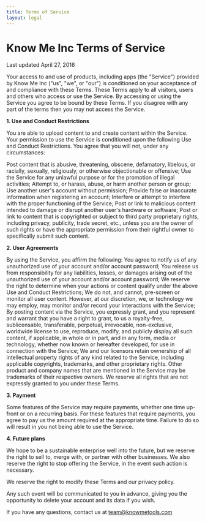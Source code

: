 ```yaml
---
title: Terms of Service
layout: legal
---
```


# Know Me Inc Terms of Service
Last updated April 27, 2016

Your access to and use of products, including apps (the "Service") provided by Know Me Inc ("us", "we", or "our") is conditioned on your acceptance of and compliance with these Terms. These Terms apply to all visitors, users and others who access or use the Service. By accessing or using the Service you agree to be bound by these Terms. If you disagree with any part of the terms then you may not access the Service.

**1. Use and Conduct Restrictions**

You are able to upload content to and create content within the Service. Your permission to use the Service is conditioned upon the following Use and Conduct Restrictions. You agree that you will not, under any circumstances:

Post content that is abusive, threatening, obscene, defamatory, libelous, or racially, sexually, religiously, or otherwise objectionable or offensive;
Use the Service for any unlawful purpose or for the promotion of illegal activities;
Attempt to, or harass, abuse, or harm another person or group;
Use another user's account without permission;
Provide false or inaccurate information when registering an account;
Interfere or attempt to interfere with the proper functioning of the Service;
Post or link to malicious content intended to damage or disrupt another user's hardware or software;
Post or link to content that is copyrighted or subject to third party proprietary rights, including privacy, publicity, trade secret, etc., unless you are the owner of such rights or have the appropriate permission from their rightful owner to specifically submit such content.

**2. User Agreements**

By using the Service, you affirm the following:
You agree to notify us of any unauthorized use of your account and/or account password;
You release us from responsibility for any liabilities, losses, or damages arising out of the unauthorized use of your account and/or account password;
We reserve the right to determine when your actions or content qualify under the above Use and Conduct Restrictions;
We do not, and cannot, pre-screen or monitor all user content. However, at our discretion, we, or technology we may employ, may monitor and/or record your interactions with the Service;
By posting content via the Service, you expressly grant, and you represent and warrant that you have a right to grant, to us a royalty-free, sublicensable, transferable, perpetual, irrevocable, non-exclusive, worldwide license to use, reproduce, modify, and publicly display all such content, if applicable, in whole or in part, and in any form, media or technology, whether now known or hereafter developed, for use in connection with the Service;
We and our licensors retain ownership of all intellectual property rights of any kind related to the Service, including applicable copyrights, trademarks, and other proprietary rights. Other product and company names that are mentioned in the Service may be trademarks of their respective owners. We reserve all rights that are not expressly granted to you under these Terms.

**3. Payment**

Some features of the Service may require payments, whether one time up-front or on a recurring basis. For these features that require payments, you agree to pay us the amount required at the appropriate time. Failure to do so will result in you not being able to use the Service.

**4. Future plans**

We hope to be a sustainable enterprise well into the future, but we reserve the right to sell to, merge with, or partner with other businesses. We also reserve the right to stop offering the Service, in the event such action is necessary.

We reserve the right to modify these Terms and our privacy policy.

Any such event will be communicated to you in advance, giving you the opportunity to delete your account and its data if you wish.

If you have any questions, contact us at team@knowmetools.com


